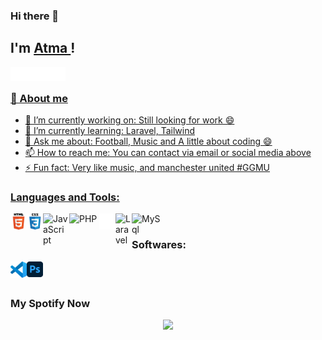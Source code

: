 ### Hi there 👋
## I'm <a href="https://aakarsh.me" target="_blank">Atma </a>!

<a href="#" target="_blank"><img align="left" alt="" width="22px" src="https://github.com/Aakarsh-B/trying-repos/blob/master/www.svg" /></a>
<a href="https://www.linkedin.com/in/atma-karimang-soebekty-tupelu" target="_blank"><img align="left" alt="Atma | LinkedIn" width="22px" src="https://github.com/Aakarsh-B/trying-repos/blob/master/linkedin.svg" />
<a href="https://instagram.com/atmatupelu" target="_blank"><img align="left" alt="Atma | Instagram" width="22px" src="https://github.com/Aakarsh-B/trying-repos/blob/master/insta.svg" />
<a href="https://twitter.com/atmakarimang" target="_blank"><img align="left" alt="Atma | Twitter" width="22px" src="https://github.com/Aakarsh-B/trying-repos/blob/master/twitter.svg" />
  
<br />

### 📕 About me
  
- 🔭 I’m currently working on: Still looking for work 😄
- 🌱 I’m currently learning: Laravel, Tailwind
- 💬 Ask me about: Football, Music and A little about coding 😄
- 📫 How to reach me: You can contact via email or social media above
- ⚡ Fun fact: Very like music, and manchester united #GGMU

### Languages and Tools:

<a href="https://www.w3.org/html/" target="_blank"><img align="left" alt="HTML5" width="26px" src="https://raw.githubusercontent.com/github/explore/80688e429a7d4ef2fca1e82350fe8e3517d3494d/topics/html/html.png" /></a>
<a href="https://www.w3schools.com/css/" target="_blank"><img align="left" alt="CSS3" width="26px" src="https://raw.githubusercontent.com/github/explore/80688e429a7d4ef2fca1e82350fe8e3517d3494d/topics/css/css.png" /></a>
<img align="left" alt="JavaScript" width="42px" src="https://1000logos.net/wp-content/uploads/2020/09/JavaScript-Logo.png" />
<img align="left" alt="PHP" width="48px" src="https://www.php.net/images/logos/new-php-logo.svg" />
<img align="left" alt="GitHub" width="26px" src="https://github.com/Aakarsh-B/trying-repos/blob/master/github.svg" />
<img align="left" alt="Laravel" width="26px" src="https://upload.wikimedia.org/wikipedia/commons/thumb/9/9a/Laravel.svg/985px-Laravel.svg.png"/>
<img align="left" alt="MySql" width="50px" src="https://download.logo.wine/logo/MySQL/MySQL-Logo.wine.png"/>
<br />
  
### Softwares:

<img align="left" alt="Visual Studio Code" width="26px" src="https://raw.githubusercontent.com/github/explore/80688e429a7d4ef2fca1e82350fe8e3517d3494d/topics/visual-studio-code/visual-studio-code.png" />
<a href="https://www.photoshop.com/en" target="_blank"> <img align="left" alt="Photoshop" width="26px" src="https://github.com/Aakarsh-B/trying-repos/blob/master/photoshop.png?raw=true"/> </a>

<br />
<br />
  
### My Spotify Now

<div align="center"><a href="https://spotify-github-profile.vercel.app/api/view?uid=21ynsd2resbqp4k7xd7djluea&redirect=true"><img src="https://spotify-github-profile.vercel.app/api/view?uid=21ynsd2resbqp4k7xd7djluea&cover_image=true&theme=natemoo-re" /></a></div>
